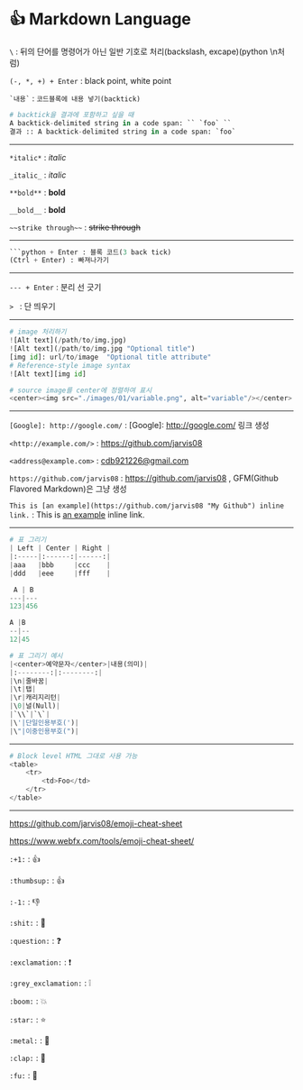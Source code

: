 # :+1: Markdown Language

`\` : 뒤의 단어를 명령어가 아닌 일반 기호로 처리(backslash, excape)(python \n처럼)

`(-, *, +) + Enter` : black point, white point

``` `내용` ``` : `코드블록에 내용 넣기(backtick)`

```python
# backtick을 결과에 포함하고 싶을 때
A backtick-delimited string in a code span: `` `foo` ``
결과 :: A backtick-delimited string in a code span: `foo`
```

---

`*italic*` : *italic*

`_italic_` : _italic_

`**bold**` : **bold**

`__bold__` : __bold__

`~~strike through~~` : ~~strike through~~

---

```PYTHON
​```python + Enter : 블록 코드(3 back tick)
(Ctrl + Enter) : 빠져나가기
```

---

`--- + Enter` : 분리 선 긋기

`> ` : 단 띄우기

---

```python
# image 처리하기
![Alt text](/path/to/img.jpg)
![Alt text](/path/to/img.jpg "Optional title")
[img id]: url/to/image  "Optional title attribute"
# Reference-style image syntax
![Alt text][img id]
```

```python
# source image를 center에 정렬하여 표시
<center><img src="./images/01/variable.png", alt="variable"/></center>
```

---

`[Google]: http://google.com/` : [Google]: http://google.com/ 링크 생성

`<http://example.com/>` : <https://github.com/jarvis08>

`<address@example.com>` : <cdb921226@gmail.com>

`https://github.com/jarvis08` : https://github.com/jarvis08 , GFM(Github Flavored Markdown)은 그냥 생성

`This is [an example](https://github.com/jarvis08 "My Github") inline link.` : This is [an example](https://github.com/jarvis08 "My Github") inline link.

---

```python
# 표 그리기
| Left | Center | Right |
|:-----|:------:|------:|
|aaa   |bbb     |ccc    |
|ddd   |eee     |fff    |

 A | B 
---|---
123|456

A |B 
--|--
12|45

# 표 그리기 예시
|<center>예약문자</center>|내용(의미)|
|:--------:|:--------:|
|\n|줄바꿈|
|\t|탭|
|\r|캐리지리턴|
|\0|널(Null)|
|`\\`|`\`|
|\'|단일인용부호(')|
|\"|이중인용부호(")|
```

---

```python
# Block level HTML 그대로 사용 가능
<table>
    <tr>
        <td>Foo</td>
    </tr>
</table>
```

---

https://github.com/jarvis08/emoji-cheat-sheet

https://www.webfx.com/tools/emoji-cheat-sheet/

`:+1:` : :+1:

`:thumbsup:` : :thumbsup:

`:-1:` : :-1:

`:shit:` : :shit:

`:question:` : :question:

`:exclamation:` : :exclamation:

`:grey_exclamation:` : :grey_exclamation:

`:boom:` : :boom:

`:star:` : :star:

`:metal:` : :metal:

`:clap:` : :clap:

`:fu:` : :fu: